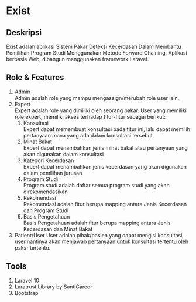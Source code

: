 # Exist
## Deskripsi
Exist adalah aplikasi Sistem Pakar Deteksi Kecerdasan Dalam Membantu Pemilihan Program Studi Menggunakan Metode Forward Chaining. Aplikasi berbasis Web, dibangun menggunakan framework Laravel.
## Role & Features
1. Admin <br>
   Admin adalah role yang mampu mengassign/merubah role user lain.
3. Expert <br>
   Expert adalah role yang dimiliki oleh seorang pakar. User yang memiliki role expert, memiliki akses terhadap fitur-fitur 
   sebagai berikut: <br>
   1. Konsultasi <br>
      Expert dapat memembuat konsultasi pada fitur ini, lalu dapat memilih pertanyaan mana yang ada dalam konsultasi tersebut
   2. Minat Bakat <br>
      Expert dapat menambahkan jenis minat bakat atau pertanyaan yang akan digunakan dalam konsultasi
   3. Kategori Kecerdasan <br>
      Expert dapat menambahkan jenis kecerdasan yang akan digunakan dalam pemilihan jurusan
   4. Program Studi <br>
      Program studi adalah daftar semua program studi yang akan direkomendasikan
   5. Rekomendasi <br>
      Rekomendasi adalah fitur berupa mapping antara Jenis Kecerdasan dan Program Studi
   6. Basis Pengetahuan <br>
      Basis Pengetahuan adalah fitur berupa mapping antara Jenis Kecerdasan dan Minat Bakat
5. Patient/User
   User adalah pihak/pasien yang dapat mengisi konsultasi, user nantinya akan menjawab pertanyaan untuk konsultasi tertentu oleh pakar tertentu.
## Tools
1. Laravel 10
2. Laratrust Library by SantiGarcor
3. Bootstrap

